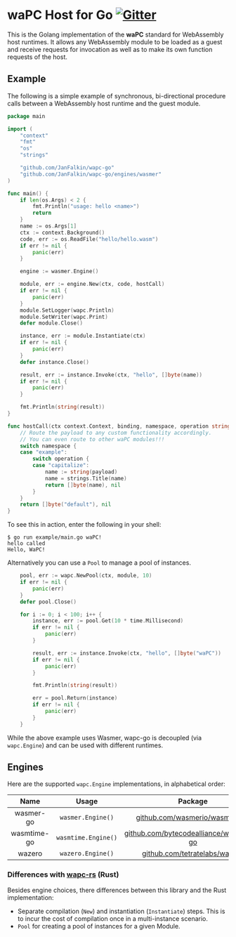 # waPC Host for Go [![Gitter](https://badges.gitter.im/wapc/community.svg)](https://gitter.im/wapc/community)

This is the Golang implementation of the **waPC** standard for WebAssembly host runtimes. It allows any WebAssembly module to be loaded as a guest and receive requests for invocation as well as to make its own function requests of the host.

## Example

The following is a simple example of synchronous, bi-directional procedure calls between a WebAssembly host runtime and the guest module.

```go
package main

import (
	"context"
	"fmt"
	"os"
	"strings"

	"github.com/JanFalkin/wapc-go"
	"github.com/JanFalkin/wapc-go/engines/wasmer"
)

func main() {
	if len(os.Args) < 2 {
		fmt.Println("usage: hello <name>")
		return
	}
	name := os.Args[1]
	ctx := context.Background()
	code, err := os.ReadFile("hello/hello.wasm")
	if err != nil {
		panic(err)
	}

	engine := wasmer.Engine()

	module, err := engine.New(ctx, code, hostCall)
	if err != nil {
		panic(err)
	}
	module.SetLogger(wapc.Println)
	module.SetWriter(wapc.Print)
	defer module.Close()

	instance, err := module.Instantiate(ctx)
	if err != nil {
		panic(err)
	}
	defer instance.Close()

	result, err := instance.Invoke(ctx, "hello", []byte(name))
	if err != nil {
		panic(err)
	}

	fmt.Println(string(result))
}

func hostCall(ctx context.Context, binding, namespace, operation string, payload []byte) ([]byte, error) {
	// Route the payload to any custom functionality accordingly.
	// You can even route to other waPC modules!!!
	switch namespace {
	case "example":
		switch operation {
		case "capitalize":
			name := string(payload)
			name = strings.Title(name)
			return []byte(name), nil
		}
	}
	return []byte("default"), nil
}
```

To see this in action, enter the following in your shell:

```
$ go run example/main.go waPC!
hello called
Hello, WaPC!
```

Alternatively you can use a `Pool` to manage a pool of instances.

```go
	pool, err := wapc.NewPool(ctx, module, 10)
	if err != nil {
		panic(err)
	}
	defer pool.Close()

	for i := 0; i < 100; i++ {
		instance, err := pool.Get(10 * time.Millisecond)
		if err != nil {
			panic(err)
		}

		result, err := instance.Invoke(ctx, "hello", []byte("waPC"))
		if err != nil {
			panic(err)
		}

		fmt.Println(string(result))

		err = pool.Return(instance)
		if err != nil {
			panic(err)
		}
	}
```

While the above example uses Wasmer, wapc-go is decoupled (via `wapc.Engine`) and can be used with different runtimes.

## Engines

Here are the supported `wapc.Engine` implementations, in alphabetical order:

| Name        | Usage             | Package |
|:-----------:|:-----------------:|:-------:|
| wasmer-go   |`wasmer.Engine()`  |[github.com/wasmerio/wasmer-go](https://pkg.go.dev/github.com/wasmerio/wasmer-go)|
| wasmtime-go |`wasmtime.Engine()`|[github.com/bytecodealliance/wasmtime-go](https://pkg.go.dev/github.com/bytecodealliance/wasmtime-go)|
| wazero      |`wazero.Engine()`  |[github.com/tetratelabs/wazero](https://pkg.go.dev/github.com/tetratelabs/wazero)|

### Differences with [wapc-rs](https://github.com/wapc/wapc-rs) (Rust)

Besides engine choices, there differences between this library and the Rust implementation:
* Separate compilation (`New`) and instantiation (`Instantiate`) steps. This is to incur the cost of compilation once in a multi-instance scenario.
* `Pool` for creating a pool of instances for a given Module.

